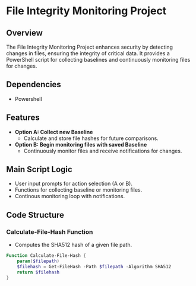 # File Integrity Monitoring Project

## Overview

The File Integrity Monitoring Project enhances security by detecting changes in files, ensuring the integrity of critical data. It provides a PowerShell script for collecting baselines and continuously monitoring files for changes.

## Dependencies

- Powershell
  
## Features

- **Option A: Collect new Baseline**
  - Calculate and store file hashes for future comparisons.
- **Option B: Begin monitoring files with saved Baseline**
  - Continuously monitor files and receive notifications for changes.
 
## Main Script Logic

- User input prompts for action selection (A or B).
- Functions for collecting baseline or monitoring files.
- Continous monitoring loop with notifications.

## Code Structure

### Calculate-File-Hash Function

- Computes the SHA512 hash of a given file path.

```powershell
Function Calculate-File-Hash {
    param($filepath)
    $filehash = Get-FileHash -Path $filepath -Algorithm SHA512
    return $filehash
}
